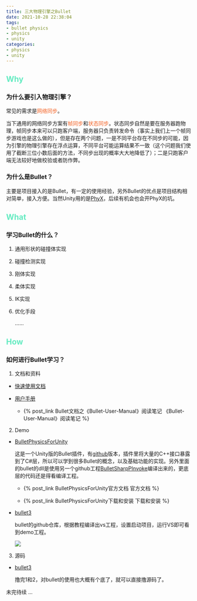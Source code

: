 ```yaml
---
title: 三大物理引擎之Bullet
date: 2021-10-28 22:38:04
tags:
- bullet physics
- physics
- unity
categories:
- physics
- unity
---
```


## <font color=#64EBC1>Why</font>

### 为什么要引入物理引擎？

常见的需求是<font color=#F46224>网络同步</font>。

当下通用的网络同步方案有<font color=#F46224>帧同步</font>和<font color=#F46224>状态同步</font>。状态同步自然是要在服务器跑物理，帧同步本来可以只跑客户端，服务器只负责转发命令（事实上我们上一个帧同步游戏也是这么做的），但是存在两个问题，一是不同平台存在不同步的可能，因为引擎的物理引擎存在浮点运算，不同平台可能运算结果不一致（这个问题我们使用了截断三位小数后面的方法，不同步出现的概率大大地降低了）；二是只跑客户端无法较好地做校验或者防作弊。

<!-- more -->

### 为什么是Bullet？

主要是项目接入的是Bullet，有一定的使用经验，另外Bullet的优点是项目结构相对简单，接入方便。当然Unity用的是[PhyX](https://developer.nvidia.com/physx-sdk)，后续有机会也会开PhyX的坑。

## <font color=#64EBC1>What</font>

### 学习Bullet的什么？

1. 通用形状的碰撞体实现

2. 碰撞检测实现

3. 刚体实现

4. 柔体实现

5. IK实现

6. 优化手段

    ......


## <font color=#64EBC1>How</font>

### 如何进行Bullet学习？

1. 文档和资料

  - [快速使用文档](https://github.com/bulletphysics/bullet3/blob/master/docs/BulletQuickstart.pdf)

  - [用户手册](https://github.com/bulletphysics/bullet3/blob/master/docs/Bullet_User_Manual.pdf) 

    - {% post_link Bullet文档之《Bullet-User-Manual》阅读笔记 《Bullet-User-Manual》阅读笔记 %}


2. Demo
   
  - [BulletPhysicsForUnity](https://assetstore.unity.com/packages/tools/physics/bullet-physics-for-unity-62991?locale=zh-CN)

    这是一个Unity版的Bullet插件，有[github](https://github.com/Phong13/BulletSharpUnity3d)版本，插件里将大量的C++接口暴露到了C#层，所以可以学到很多Bullet的概念，以及基础功能的实现。另外里面的bullet的dll是使用另一个github工程[BulletSharpPInvoke](https://github.com/Phong13/BulletSharpPInvoke)编译出来的，更底层的代码还是得看编译工程。

    - {% post_link BulletPhysicsForUnity官方文档 官方文档 %}

    - {% post_link BulletPhysicsForUnity下载和安装 下载和安装 %}


  - [bullet3](https://github.com/bulletphysics/bullet3)

    bullet的github仓库，根据教程编译出vs工程，设置启动项目，运行VS即可看到demo工程。

    ![](Demo.png)

3. 源码

  - [bullet3](https://github.com/bulletphysics/bullet3)

    撸完1和2，对bullet的使用也大概有个底了，就可以直接撸源码了。


未完待续 ...
    

